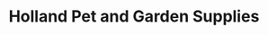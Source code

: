 ---
title: "Holland Pet and Garden Supplies"
url: /clacton-on-sea/holland-pet-and-garden-supplies/
shop: Garten-Center
---